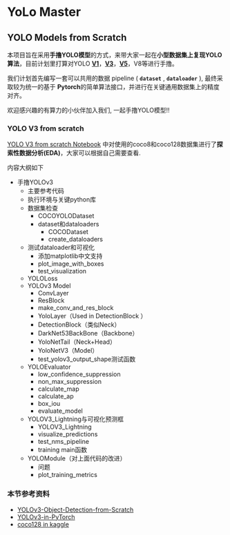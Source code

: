 # YoLo Master

## YOLO Models from Scratch

本项目旨在采用**手撸YOLO模型**的方式，来带大家一起在**小型数据集上复现YOLO算法**，目前计划里打算对YOLO [**V1**](../v1/YOLOv1.ipynb)，[**V3**](../v3/YOLOv3.ipynb)，[**V5**](../v5/YOLOv5.ipynb)，V8等进行手撸。

我们计划首先编写一套可以共用的数据 pipeline ( **`dataset`** , **`dataloader`** ), 最终采取较为统一的基于 **Pytorch**的简单算法接口，并进行在关键通用数据集上的精度对齐。

欢迎感兴趣的有算力的小伙伴加入我们, 一起手撸YOLO模型!!

### YOLO V3 from scratch

[YOLO V3 from scratch Notebook](./YOLOv3.ipynb) 中对使用的coco8和coco128数据集进行了**探索性数据分析(EDA)**，大家可以根据自己需要查看.

内容大纲如下

- 手撸YOLOv3
    - 主要参考代码
    - 执行环境与关键python库
    - 数据集检查
        - COCOYOLODataset
        - dataset和dataloaders
            - COCODataset
            - create_dataloaders
    - 测试dataloader和可视化
        - 添加matplotlib中文支持
        - plot_image_with_boxes
        - test_visualization
    - YOLOLoss
    - YOLOv3 Model
        - ConvLayer
        - ResBlock
        - make_conv_and_res_block
        - YoloLayer（Used in DetectionBlock ）
        - DetectionBlock（类似Neck）
        - DarkNet53BackBone（Backbone）
        - YoloNetTail（Neck+Head）
        - YoloNetV3（Model）
        - test_yolov3_output_shape测试函数
    - YOLOEvaluator
        - low_confidence_suppression
        - non_max_suppression
        - calculate_map
        - calculate_ap
        - box_iou
        - evaluate_model
    - YOLOV3_Lightning与可视化预测框
        - YOLOV3_Lightning
        - visualize_predictions
        - test_nms_pipeline
        - training main函数
    - YOLOModule（对上面代码的改进）
        - 问题
        - plot_training_metrics

###  本节参考资料

- [YOLOv3-Object-Detection-from-Scratch](https://github.com/williamcfrancis/YOLOv3-Object-Detection-from-Scratch/blob/main/YOLO_object_detection.ipynb)
- [YOLOv3-in-PyTorch](https://github.com/westerndigitalcorporation/YOLOv3-in-PyTorch/blob/release/src/model.py)
- [coco128 in kaggle](https://www.kaggle.com/datasets/ultralytics/coco128)
